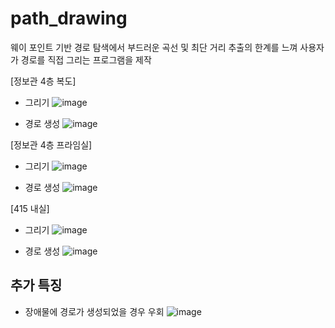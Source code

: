 # path_drawing

웨이 포인트 기반 경로 탐색에서 부드러운 곡선 및 최단 거리 추출의 한계를 느껴 사용자가 경로를 직접 그리는 프로그램을 제작

[정보관 4층 복도]
- 그리기
![image](https://github.com/user-attachments/assets/4b770d7f-0af9-49ee-b2a0-b809a5c0a54a)

- 경로 생성
![image](https://github.com/user-attachments/assets/2575196d-aba1-4735-9ce5-6693d47f3916)


[정보관 4층 프라임실]
- 그리기
![image](https://github.com/user-attachments/assets/97f5643e-6fb2-4e6f-a350-785c4bc6ec47)

- 경로 생성
![image](https://github.com/user-attachments/assets/d25eb65e-40cb-4836-bfd6-0529e1e323eb)


[415 내실]
- 그리기
![image](https://github.com/user-attachments/assets/2f8893d4-9007-4240-a7f0-5811f7d6a651)

- 경로 생성
![image](https://github.com/user-attachments/assets/3db0fbc6-d3a1-494c-bc7e-baff881e1471)

## 추가 특징
- 장애물에 경로가 생성되었을 경우 우회
![image](https://github.com/user-attachments/assets/07bf4cae-a89d-4ed2-b452-64cab7e4736b)
